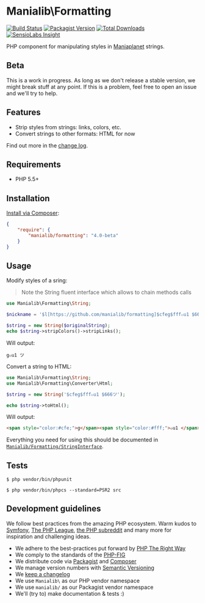 # Manialib\Formatting

[![Build Status](https://img.shields.io/travis/manialib/formatting.svg?style=flat-square)](https://travis-ci.org/manialib/formatting)
[![Packagist Version](https://img.shields.io/packagist/v/manialib/formatting.svg?style=flat-square)](https://packagist.org/packages/manialib/formatting)
[![Total Downloads](https://img.shields.io/packagist/dt/manialib/formatting.svg?style=flat-square)](https://packagist.org/packages/manialib/formatting)
[![SensioLabs Insight](https://img.shields.io/sensiolabs/i/ba2ace96-021c-4d69-8c03-3eff608c8a88.svg?style=flat-square)](https://insight.sensiolabs.com/projects/ba2ace96-021c-4d69-8c03-3eff608c8a88)

PHP component for manipulating styles in [Maniaplanet](http://maniaplanet.com) strings. 

## Beta

This is a work in progress. As long as we don't release a stable version, we might break stuff at any point. If this is a problem, feel free to open an issue and we'll try to help.

## Features

- Strip styles from strings: links, colors, etc.
- Convert strings to other formats: HTML for now

Find out more in the [change log](CHANGELOG.md).

## Requirements

- PHP 5.5+

## Installation

[Install via Composer](https://getcomposer.org/):

```json
{
	"require": {
        "manialib/formatting": "4.0-beta"
    }
}
```

## Usage

Modify styles of a sring:

> Note the String fluent interface which allows to chain methods calls

```php
use Manialib\Formatting\String;

$nickname = '$l[https://github.com/manialib/formatting]$cfeg$fff๐u1 $666ツ$l';

$string = new String($originalString);
echo $string->stripColors()->stripLinks();
```

Will output:

```
g๐u1 ツ
```

Convert a string to HTML:

```php
use Manialib\Formatting\String;
use Manialib\Formatting\Converter\Html;

$string = new String('$cfeg$fff๐u1 $666ツ');

echo $string->toHtml();
```

Will output:

```html
<span style="color:#cfe;">g</span><span style="color:#fff;">๐u1 </span><span style="color:#666;">ツ</span>
```

Everything you need for using this should be documented in [`Manialib/Formatting/StringInterface`](src/Manialib/Formatting/StringInterface.php).

## Tests

`$ php vendor/bin/phpunit`

`$ php vendor/bin/phpcs --standard=PSR2 src`

## Development guidelines

We follow best practices from the amazing PHP ecosystem. Warm kudos to [Symfony](http://symfony.com/), [The PHP League](http://thephpleague.com/), [the PHP subreddit](http://www.reddit.com/r/PHP/) and many more for inspiration and challenging ideas.

- We adhere to the best-practices put forward by [PHP The Right Way](http://www.phptherightway.com/)
- We comply to the standards of the [PHP-FIG](http://www.php-fig.org/)
- We distribute code via [Packagist](https://packagist.org/) and [Composer](https://getcomposer.org/)
- We manage version numbers with [Semantic Versioning](http://semver.org/)
- We [keep a changelog](http://keepachangelog.com/)
- We use `Manialib\` as our PHP vendor namespace
- We use `manialib/` as our Packagist vendor namespace
- We'll (try to) make documentation & tests :)
